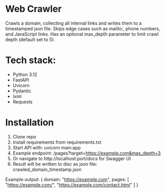 # Web Crawler

Crawls a domain, collecting all internal links and writes them to a timestamped json file.
Skips edge cases such as mailto:, phone numbers, and JavaScript links.
Has an optional max_depth parameter to limit crawl depth (default set to 5).

# Tech stack:
* Python 3.12
* FastAPI
* Uvicorn
* Pydantic
* lxml
* Requests

# Installation
1. Clone repo
2. Install requirements from requirements.txt
3. Start API with: uvicorn main:app
4. Example endpoint: /pages?target=https://example.com&max_depth=3
5. Or navigate to http://localhost:port/docs for Swagger UI
6. Result will be written to disc as json file: crawled_domain_timestamp.json


Example output:
{
  domain: "https://example.com",
  pages: [
    "https://example.com/",
    "https://example.com/contact.html"
  ]
}
